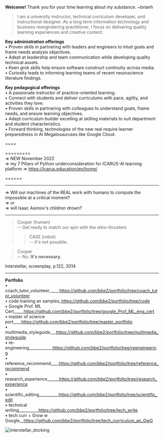 **Welcome!** Thank you for your time learning about my substance. ~brianh

> I am a university instructor, technical curriculum developer, and instructional designer. As a long term information technology and business reengineering practitioner, I focus on delivering quality learning experiences and creative content.

**Key administration offerings**  
• Proven skills in partnering with leaders and engineers to intuit goals and frame needs analysis objectives.  
• Adept at leadership and team communication while developing quality technical assets.  
• Keen grok skills help ensure software construct continuity across media.  
• Curiosity leads to informing learning teams of recent neuroscience literature findings.  

**Key pedagogical offerings**  
• A passionate instructor of practice-oriented learning.  
• Connect with students and deliver curriculums with pace, agility, and activities they love.  
• Proven skills in partnering with colleagues to understand goals, frame needs, and ensure learning objectives.  
• Adept curriculum builder excelling at skilling materials to suit department and student characteristics.  
• Forward thinking, technologies of the new real require learner preparedness in AI Megalosauruses like Google Cloud.  

====  

=========  
=> NEW November 2022  
=> my 7 Pillars of Python underconsideration for ICARUS-AI learning platform
=> https://icarus.education/en/home/  

======

--------------
=> Will our machines of the REAL work with humans to compute the impossible at a critical moment?  
=> or  
=> will Isaac Asimov's children drown?  

---------

> Cooper (human)  
> -- Get ready to match our spin with the retro-thrusters  


>> CASE (robot)  
>> -- It's not possible.  


> Cooper  
> -- No. **It's necessary.**  


Interstellar, screenplay, p.122, 2014  

---------

**Portfolio**  
• coach_tutor_volunteer_____https://github.com/bbe2/portfolio/tree/coach_tutor_volunteer  
• code training an samples_https://github.com/bbe2/portfolio/tree/code  
• Google Prof. ML Cert_____https://github.com/bbe2/portfolio/tree/google_Prof_ML_eng_cert  
• master of science port____https://github.com/bbe2/portfolio/tree/master_portfolio  
• multimedia_styleguide___https://github.com/bbe2/portfolio/tree/multimedia_styleguide  
• re-engineering____________https://github.com/bbe2/portfolio/tree/reengineering  
• reference_recommend____https://github.com/bbe2/portfolio/tree/reference_recommend  
• research_experience______https://github.com/bbe2/portfolio/tree/research_experience  
• scientific_editing__________https://github.com/bbe2/portfolio/tree/scientific_edit  
• technical writing__________https://github.com/bbe2/portfolio/tree/tech_write  
• tech curr + Grow w Google__https://github.com/bbe2/portfolio/tree/tech_curriculum_an_GwG  


![interstellar_docking](https://user-images.githubusercontent.com/59778456/200317941-8f81370f-bc52-465b-884f-547688374899.JPG)

